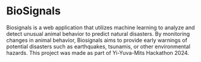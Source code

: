 # BioSignals

Biosignals is a web application that utilizes machine learning to analyze and detect unusual animal behavior to predict natural disasters. By monitoring changes in animal behavior, Biosignals aims to provide early warnings of potential disasters such as earthquakes, tsunamis, or other environmental hazards. This project was made as part of Yi-Yuva-Mits Hackathon 2024.
